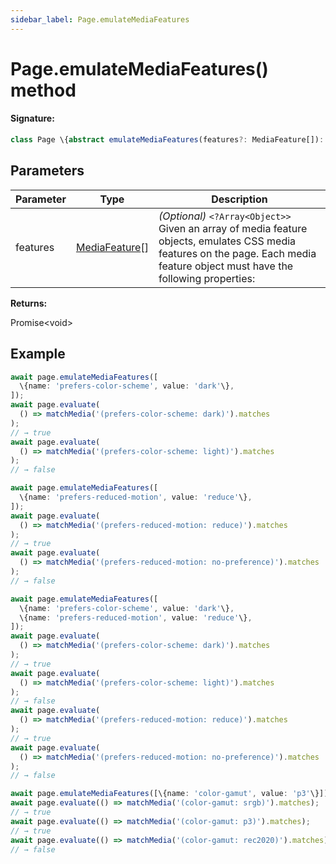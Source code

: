 ```yaml
---
sidebar_label: Page.emulateMediaFeatures
---
```


# Page.emulateMediaFeatures() method

#### Signature:

```typescript
class Page \{abstract emulateMediaFeatures(features?: MediaFeature[]): Promise<void>;\}
```

## Parameters

| Parameter | Type                                            | Description                                                                                                                                                                                            |
| --------- | ----------------------------------------------- | ------------------------------------------------------------------------------------------------------------------------------------------------------------------------------------------------------ |
| features  | [MediaFeature](./puppeteer.mediafeature.md)\[\] | _(Optional)_ <code>&lt;?Array&lt;Object&gt;&gt;</code> Given an array of media feature objects, emulates CSS media features on the page. Each media feature object must have the following properties: |

**Returns:**

Promise&lt;void&gt;

## Example

```ts
await page.emulateMediaFeatures([
  \{name: 'prefers-color-scheme', value: 'dark'\},
]);
await page.evaluate(
  () => matchMedia('(prefers-color-scheme: dark)').matches
);
// → true
await page.evaluate(
  () => matchMedia('(prefers-color-scheme: light)').matches
);
// → false

await page.emulateMediaFeatures([
  \{name: 'prefers-reduced-motion', value: 'reduce'\},
]);
await page.evaluate(
  () => matchMedia('(prefers-reduced-motion: reduce)').matches
);
// → true
await page.evaluate(
  () => matchMedia('(prefers-reduced-motion: no-preference)').matches
);
// → false

await page.emulateMediaFeatures([
  \{name: 'prefers-color-scheme', value: 'dark'\},
  \{name: 'prefers-reduced-motion', value: 'reduce'\},
]);
await page.evaluate(
  () => matchMedia('(prefers-color-scheme: dark)').matches
);
// → true
await page.evaluate(
  () => matchMedia('(prefers-color-scheme: light)').matches
);
// → false
await page.evaluate(
  () => matchMedia('(prefers-reduced-motion: reduce)').matches
);
// → true
await page.evaluate(
  () => matchMedia('(prefers-reduced-motion: no-preference)').matches
);
// → false

await page.emulateMediaFeatures([\{name: 'color-gamut', value: 'p3'\}]);
await page.evaluate(() => matchMedia('(color-gamut: srgb)').matches);
// → true
await page.evaluate(() => matchMedia('(color-gamut: p3)').matches);
// → true
await page.evaluate(() => matchMedia('(color-gamut: rec2020)').matches);
// → false
```
